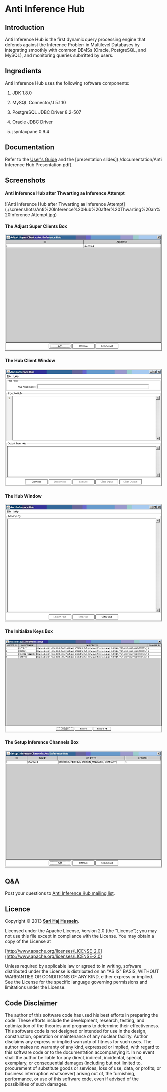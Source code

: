# Anti Inference Hub

## Introduction

Anti Inference Hub is the first dynamic query processing engine that defends against the Inference Problem in Multilevel Databases by integrating smoothly with common DBMSs (Oracle, PostgreSQL, and MySQL), and monitoring queries submitted by users.

## Ingredients
Anti Inference Hub uses the following software components:

1. JDK 1.8.0

2. MySQL Connector/J 5.1.10

3. PostgreSQL JDBC Driver 8.2-507

4. Oracle JDBC Driver

5. jsyntaxpane 0.9.4

## Documentation

Refer to the [User's Guide](./documentation/users-guide-1.0.pdf) and the [presentation slides](./documentation/Anti Inference Hub Presentation.pdf).

## Screenshots

#### Anti Inference Hub after Thwarting an Inference Attempt
![Anti Inference Hub after Thwarting an Inference Attempt](./screenshots/Anti%20Inference%20Hub%20after%20Thwarting%20an%20Inference Attempt.jpg)

#### The Adjust Super Clients Box
![The Adjust Super Clients Box](./screenshots/The%20Adjust%20Super%20Clients%20Box.jpg)

#### The Hub Client Window
![The Hub Client Window](./screenshots/The%20Hub%20Client%20Window.jpg)

#### The Hub Window
![The Hub Window](./screenshots/The%20Hub%20Window.jpg)

#### The Initialize Keys Box
![The Initialize Keys Box](./screenshots/The%20Initialize%20Keys%20Box.jpg)

#### The Setup Inference Channels Box
![The Setup Inference Channels Box](./screenshots/The%20Setup%20Inference%20Channels%20Box.jpg)

## Q&A

Post your questions to [Anti Inference Hub mailing list](https://lists.sourceforge.net/lists/listinfo/aih-list).

## Licence

Copyright &copy; 2013 **[Sari Haj Hussein](http://sarihh.info)**.

Licensed under the Apache License, Version 2.0 (the "License");
you may not use this file except in compliance with the License.
You may obtain a copy of the License at

[http://www.apache.org/licenses/LICENSE-2.0](http://www.apache.org/licenses/LICENSE-2.0)

Unless required by applicable law or agreed to in writing, software
distributed under the License is distributed on an "AS IS" BASIS,
WITHOUT WARRANTIES OR CONDITIONS OF ANY KIND, either express or implied.
See the License for the specific language governing permissions and
limitations under the License.

## Code Disclaimer

The author of this software code has used his best efforts in preparing the code. These efforts include the development, research, testing, and optimization of the theories and programs to determine their effectiveness. This software code is not designed or intended for use in the design, construction, operation or maintenance of any nuclear facility. Author disclaims any express or implied warranty of fitness for such uses. The author makes no warranty of any kind, expressed or implied, with regard to this software code or to the documentation accompanying it. In no event shall the author be liable for any direct, indirect, incidental, special, exemplary, or consequential damages (including but not limited to, procurement of substitute goods or services; loss of use, data, or profits; or business interruption whatsoever) arising out of, the furnishing, performance, or use of this software code, even if advised of the possibilities of such damages.